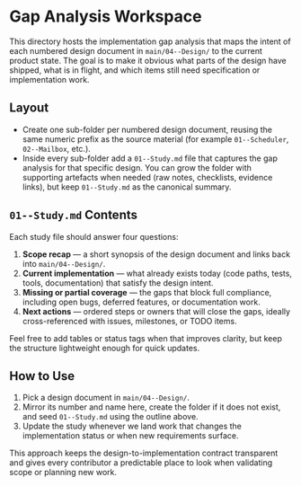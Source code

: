 # Gap Analysis Workspace

This directory hosts the implementation gap analysis that maps the intent of each numbered design document in `main/04--Design/` to the current product state. The goal is to make it obvious what parts of the design have shipped, what is in flight, and which items still need specification or implementation work.

## Layout

- Create one sub-folder per numbered design document, reusing the same numeric prefix as the source material (for example `01--Scheduler`, `02--Mailbox`, etc.).
- Inside every sub-folder add a `01--Study.md` file that captures the gap analysis for that specific design. You can grow the folder with supporting artefacts when needed (raw notes, checklists, evidence links), but keep `01--Study.md` as the canonical summary.

## `01--Study.md` Contents

Each study file should answer four questions:

1. **Scope recap** — a short synopsis of the design document and links back into `main/04--Design/`.
2. **Current implementation** — what already exists today (code paths, tests, tools, documentation) that satisfy the design intent.
3. **Missing or partial coverage** — the gaps that block full compliance, including open bugs, deferred features, or documentation work.
4. **Next actions** — ordered steps or owners that will close the gaps, ideally cross-referenced with issues, milestones, or TODO items.

Feel free to add tables or status tags when that improves clarity, but keep the structure lightweight enough for quick updates.

## How to Use

1. Pick a design document in `main/04--Design/`.
2. Mirror its number and name here, create the folder if it does not exist, and seed `01--Study.md` using the outline above.
3. Update the study whenever we land work that changes the implementation status or when new requirements surface.

This approach keeps the design-to-implementation contract transparent and gives every contributor a predictable place to look when validating scope or planning new work.
